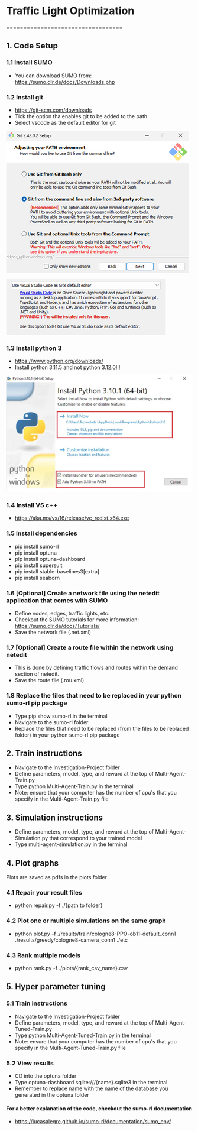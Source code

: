 # Traffic Light Optimization
==================================

## 1. Code Setup
### 1.1 Install SUMO
- You can download SUMO from: https://sumo.dlr.de/docs/Downloads.php

### 1.2 Install git
- https://git-scm.com/downloads
- Tick the option tha enables git to be added to the path
- Select vscode as the default editor for git
  
![Alt text](./images/image-1.png)

![Alt text](./images/image.png)

### 1.3 Install python 3
- https://www.python.org/downloads/
- Install python 3.11.5 and not python 3.12.0!!!
  
![Alt text](./images/image-2.png)

### 1.4 Install VS c++
- https://aka.ms/vs/16/release/vc_redist.x64.exe

### 1.5 Install dependencies
- pip install sumo-rl
- pip install optuna
- pip install optuna-dashboard
- pip install supersuit
- pip install stable-baselines3[extra]
- pip install seaborn

### 1.6 [Optional] Create a network file using the netedit application that comes with SUMO
- Define nodes, edges, traffic lights, etc. 
- Checkout the SUMO tutorials for more information: https://sumo.dlr.de/docs/Tutorials/ 
- Save the network file (.net.xml) 

### 1.7 [Optional] Create a route file within the network using netedit
- This is done by defining traffic flows and routes within the demand section of netedit.
- Save the route file (.rou.xml)

### 1.8 Replace the files that need to be replaced in your python sumo-rl pip package
- Type pip show sumo-rl in the terminal 
- Navigate to the sumo-rl folder
- Replace the files that need to be replaced (from the files to be replaced folder) in your python sumo-rl pip package
  
## 2. Train instructions
- Navigate to the Investigation-Project folder
- Define parameters, model, type, and reward at the top of Multi-Agent-Train.py
- Type python Multi-Agent-Train.py in the terminal
- Note: ensure that your computer has the number of cpu's that you specify in the Multi-Agent-Train.py file

## 3. Simulation instructions
- Define parameters, model, type, and reward at the top of Multi-Agent-Simulation.py that correspond to your trained model
- Type multi-agent-simulation.py in the terminal

## 4. Plot graphs
Plots are saved as pdfs in the plots folder

### 4.1 Repair your result files
- python repair.py -f ./{path to folder}

### 4.2 Plot one or multiple simulations on the same graph
- python plot.py -f ./results/train/cologne8-PPO-ob11-default_conn1 ./results/greedy/cologne8-camera_conn1 ./etc

### 4.3 Rank multiple models
- python rank.py -f ./plots/{rank_csv_name}.csv

## 5. Hyper parameter tuning
### 5.1 Train instructions
- Navigate to the Investigation-Project folder
- Define parameters, model, type, and reward at the top of Multi-Agent-Tuned-Train.py
- Type python Multi-Agent-Tuned-Train.py in the terminal
- Note: ensure that your computer has the number of cpu's that you specify in the Multi-Agent-Tuned-Train.py file

### 5.2 View results
- CD into the optuna folder
- Type optuna-dashboard sqlite:///{name}.sqlite3 in the terminal
- Remember to replace name with the name of the database you generated in the optuna folder

#### For a better explanation of the code, checkout the sumo-rl documentation
- https://lucasalegre.github.io/sumo-rl/documentation/sumo_env/
